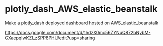 # plotly_dash_AWS_elastic_beanstalk
Make a plotly_dash deployed dashboard hosted on AWS_elastic_beanstalk

https://docs.google.com/document/d/1hdzX0mc56ZYNuQ872bNybM-GXaepqIwKZI_zSPP8PHU/edit?usp=sharing
